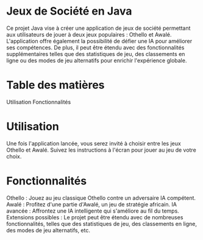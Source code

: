 # Jeux de Société en Java
Ce projet Java vise à créer une application de jeux de société permettant aux utilisateurs de jouer à deux jeux populaires : Othello et Awalé. L'application offre également la possibilité de défier une IA pour améliorer ses compétences. De plus, il peut être étendu avec des fonctionnalités supplémentaires telles que des statistiques de jeu, des classements en ligne ou des modes de jeu alternatifs pour enrichir l'expérience globale.

# Table des matières
Utilisation
Fonctionnalités


# Utilisation
Une fois l'application lancée, vous serez invité à choisir entre les jeux Othello et Awalé. Suivez les instructions à l'écran pour jouer au jeu de votre choix.

# Fonctionnalités
Othello : Jouez au jeu classique Othello contre un adversaire IA compétent.
Awalé : Profitez d'une partie d'Awalé, un jeu de stratégie africain.
IA avancée : Affrontez une IA intelligente qui s'améliore au fil du temps.
Extensions possibles : Le projet peut être étendu avec de nombreuses fonctionnalités, telles que des statistiques de jeu, des classements en ligne, des modes de jeu alternatifs, etc.

